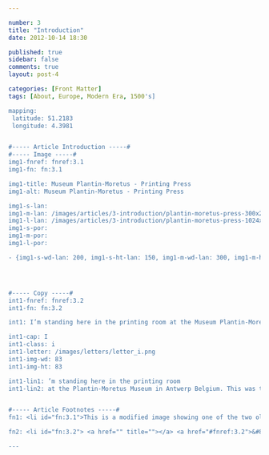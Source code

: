 ```yaml
---

number: 3
title: "Introduction"
date: 2012-10-14 18:30

published: true
sidebar: false
comments: true
layout: post-4

categories: [Front Matter]
tags: [About, Europe, Modern Era, 1500's]

mapping:
 latitude: 51.2183
 longitude: 4.3981


#----- Article Introduction -----#
#----- Image -----#
img1-fnref: fnref:3.1
img1-fn: fn:3.1

img1-title: Museum Plantin-Moretus - Printing Press
img1-alt: Museum Plantin-Moretus - Printing Press

img1-s-lan: 
img1-m-lan: /images/articles/3-introduction/plantin-moretus-press-300x225.jpg
img1-l-lan: /images/articles/3-introduction/plantin-moretus-press-1024x768.jpg
img1-s-por: 
img1-m-por: 
img1-l-por: 

- {img1-s-wd-lan: 200, img1-s-ht-lan: 150, img1-m-wd-lan: 300, img1-m-ht-lan: 225, img1-l-wd-lan: 1024, img1-l-ht-lan: 768, img1-s-wd-por: 150, img1-s-ht-por: 200, img1-m-wd-por: 225, img1-m-ht-por: 300, img1-l-wd-por: 768, img1-l-ht-por: 1024}




#----- Copy -----#
int1-fnref: fnref:3.2
int1-fn: fn:3.2

int1: I’m standing here in the printing room at the Museum Plantin-Moretus in Antwerp Belgium. This was the stately town-home, and the printing and publishing house of Christophe Plantin, a famous 16th Century publisher.

int1-cap: I
int1-class: i
int1-letter: /images/letters/letter_i.png
int1-img-wd: 83
int1-img-ht: 83

int1-lin1: ’m standing here in the printing room
int1-lin2: at the Plantin-Moretus Museum in Antwerp Belgium. This was the stately town-home, and the printing and publishing house of Christophe Plantin, a famous 16th Century publisher.


#----- Article Footnotes -----#
fn1: <li id="fn:3.1">This is a modified image showing one of the two oldest printing presses in the world located at the <a href="http://www.museumplantinmoretus.be/">Museum Plantin-Moretus</a>. This image was taken by <a href="http://www.twardoch.net/">Adam Twardoch</a> and is viewable on his <a href="http://www.flickr.com/photos/adamt/3630138993/">Flikr photostream</a>. Image retrieved February 3, 2013. <a href="#fnref:3.1">&#8617;</a></li>

fn2: <li id="fn:3.2"> <a href="" title=""></a> <a href="#fnref:3.2">&#8617;</a></li>

---
```

